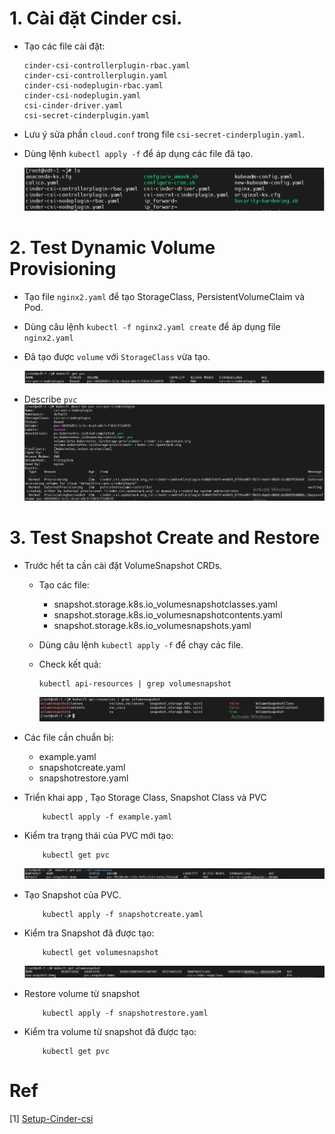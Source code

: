 # 1. Cài đặt Cinder csi.
- Tạo các file cài đặt:

    ```
    cinder-csi-controllerplugin-rbac.yaml
    cinder-csi-controllerplugin.yaml
    cinder-csi-nodeplugin-rbac.yaml
    cinder-csi-nodeplugin.yaml
    csi-cinder-driver.yaml
    csi-secret-cinderplugin.yaml
    ```
- Lưu ý sửa phần `cloud.conf` trong file `csi-secret-cinderplugin.yaml`.

- Dùng lệnh `kubectl apply -f` để áp dụng các file đã tạo.


    <img src="./imgs/ls.png">

# 2. Test Dynamic Volume Provisioning

- Tạo file `nginx2.yaml` để tạo StorageClass, PersistentVolumeClaim và Pod.

- Dùng câu lệnh `kubectl -f nginx2.yaml create` để áp dụng file `nginx2.yaml`

- Đã tạo được `volume` với `StorageClass` vừa tạo.

    <img src="./imgs/pvc2.png">

- Describe `pvc`
    <img src="./imgs/pvc1.png">

# 3. Test Snapshot Create and Restore
- Trước hết ta cần cài đặt VolumeSnapshot CRDs.
    - Tạo các file:
        - snapshot.storage.k8s.io_volumesnapshotclasses.yaml
        - snapshot.storage.k8s.io_volumesnapshotcontents.yaml
        - snapshot.storage.k8s.io_volumesnapshots.yaml
    - Dùng câu lệnh `kubectl apply -f` để chạy các file.
    - Check kết quả: 


        ```
        kubectl api-resources | grep volumesnapshot
        ```
        <img src="./imgs/vscrd.png">
- Các file cần chuẩn bị: 
    - example.yaml
    - snapshotcreate.yaml
    - snapshotrestore.yaml
- Triển khai app , Tạo Storage Class, Snapshot Class và PVC
    ```
        kubectl apply -f example.yaml
    ```
- Kiểm tra trạng thái của PVC mới tạo: 
    ```
        kubectl get pvc
    ```


    <img src="./imgs/pvc3.png">

- Tạo Snapshot của PVC.
    ```
        kubectl apply -f snapshotcreate.yaml
    ```
- Kiểm tra Snapshot đã được tạo:
    ```
        kubectl get volumesnapshot
    ```

    <img src="./imgs/snapshotcheck.png">

- Restore volume từ snapshot
    ```
        kubectl apply -f snapshotrestore.yaml
    ```
- Kiểm tra volume từ snapshot đã được tạo:
    ```
        kubectl get pvc
    ```
    
# Ref
[1] [Setup-Cinder-csi](https://github.com/kubernetes/cloud-provider-openstack/tree/master/manifests/cinder-csi-plugin)
